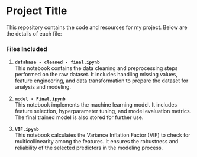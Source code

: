 # Project Title

This repository contains the code and resources for my project. Below are the details of each file:

### Files Included

1. **`database - cleaned - final.ipynb`**  
   This notebook contains the data cleaning and preprocessing steps performed on the raw dataset. It includes handling missing values, feature engineering, and data transformation to prepare the dataset for analysis and modeling.

2. **`model - Final.ipynb`**  
   This notebook implements the machine learning model. It includes feature selection, hyperparameter tuning, and model evaluation metrics. The final trained model is also stored for further use.

3. **`VIF.ipynb`**  
   This notebook calculates the Variance Inflation Factor (VIF) to check for multicollinearity among the features. It ensures the robustness and reliability of the selected predictors in the modeling process.


